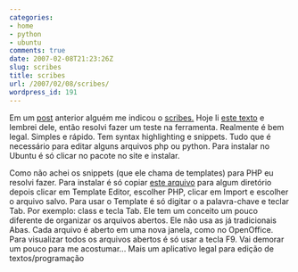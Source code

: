 ```yaml
---
categories:
- home
- python
- ubuntu
comments: true
date: 2007-02-08T21:23:26Z
slug: scribes
title: scribes
url: /2007/02/08/scribes/
wordpress_id: 191
---
```


Em um [post](/blog/2006/11/28/gedit-ambiente-de-programacao) anterior alguém me indicou o [scribes.](http://scribes.sourceforge.net/) Hoje li [este texto](http://ninjahideout.com/blog/2007/02/08/scribes-one-of-the-best-imho-text-editors-on-linux/) e lembrei dele, então resolvi fazer um teste na ferramenta. Realmente é bem legal. Simples e rápido. Tem syntax highlighting e snippets. Tudo que é necessário para editar alguns arquivos php ou python.
Para instalar no Ubuntu é só clicar no pacote no site e instalar.

Como não achei os snippets (que ele chama de templates) para PHP eu resolvi fazer. Para instalar é só copiar [este arquivo](/codes/PHP-templates.xml) para algum diretório depois clicar em Template Editor, escolher PHP, clicar em Import e escolher o arquivo salvo. Para usar o Template é só digitar o a palavra-chave e teclar Tab. Por exemplo: class e tecla Tab.
Ele tem um conceito um pouco diferente de organizar os arquivos abertos. Ele não usa as já tradicionais Abas. Cada arquivo é aberto em uma nova janela, como no OpenOffice. Para visualizar todos os arquivos abertos é só usar a tecla F9. Vai demorar um pouco para me acostumar...
Mais um aplicativo legal para edição de textos/programação
